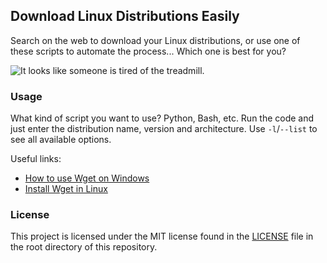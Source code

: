 ## Download Linux Distributions Easily

Search on the web to download your Linux distributions, or use one of these scripts to automate the process... Which one is best for you?

![It looks like someone is tired of the treadmill.](https://media.giphy.com/media/1d5TneWoAtssvR7LSE/giphy.gif)

### Usage

What kind of script you want to use? Python, Bash, etc. Run the code and just enter the distribution name, version and architecture. Use `-l`/`--list` to see all available options.

Useful links:

- [How to use Wget on Windows](https://builtvisible.com/download-your-website-with-wget)
- [Install Wget in Linux](https://www.tecmint.com/install-wget-in-linux)

### License

This project is licensed under the MIT license found in the [LICENSE](LICENSE) file in the root directory of this repository.
